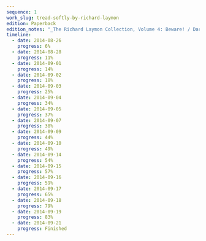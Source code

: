 ```yaml
---
sequence: 1
work_slug: tread-softly-by-richard-laymon
edition: Paperback
edition_notes: "_The Richard Laymon Collection, Volume 4: Beware! / Dark Mountain_, Headline, 2006"
timeline:
  - date: 2014-08-26
    progress: 6%
  - date: 2014-08-28
    progress: 11%
  - date: 2014-09-01
    progress: 14%
  - date: 2014-09-02
    progress: 18%
  - date: 2014-09-03
    progress: 25%
  - date: 2014-09-04
    progress: 34%
  - date: 2014-09-05
    progress: 37%
  - date: 2014-09-07
    progress: 38%
  - date: 2014-09-09
    progress: 44%
  - date: 2014-09-10
    progress: 49%
  - date: 2014-09-14
    progress: 54%
  - date: 2014-09-15
    progress: 57%
  - date: 2014-09-16
    progress: 59%
  - date: 2014-09-17
    progress: 65%
  - date: 2014-09-18
    progress: 79%
  - date: 2014-09-19
    progress: 83%
  - date: 2014-09-21
    progress: Finished
---
```

